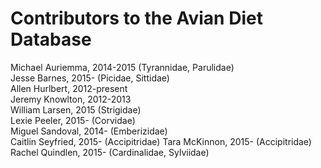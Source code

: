 Contributors to the Avian Diet Database
=======================================

Michael Auriemma, 2014-2015  (Tyrannidae, Parulidae)  
Jesse Barnes, 2015-  (Picidae, Sittidae)  
Allen Hurlbert, 2012-present  
Jeremy Knowlton, 2012-2013  
William Larsen, 2015 (Strigidae)  
Lexie Peeler, 2015-  (Corvidae)  
Miguel Sandoval, 2014-  (Emberizidae)  
Caitlin Seyfried, 2015-  (Accipitridae)
Tara McKinnon, 2015- (Accipitridae)
Rachel Quindlen, 2015- (Cardinalidae, Sylviidae)
